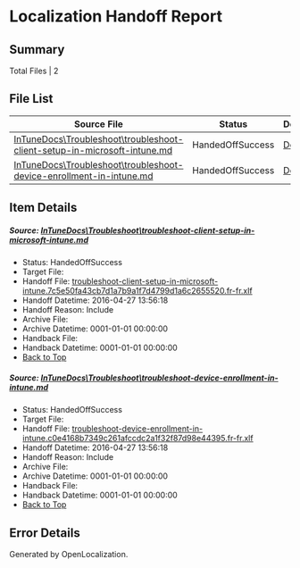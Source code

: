# <a name='report-top'></a> Localization Handoff Report

## Summary
 Total Files | 2

## File List
 Source File | Status | Details 
 ----------- | ------ | ------- 
 [InTuneDocs\Troubleshoot\troubleshoot-client-setup-in-microsoft-intune.md](https://github.com/Microsoft/IntuneDocs-pr/blob/2a0f846ea472c19dd805073d4831139ab15049d7/InTuneDocs/Troubleshoot/troubleshoot-client-setup-in-microsoft-intune.md) | HandedOffSuccess | [Details](#ddd2b87bb9e3151855159934f3f2d25e694dc6521100)
 [InTuneDocs\Troubleshoot\troubleshoot-device-enrollment-in-intune.md](https://github.com/Microsoft/IntuneDocs-pr/blob/2a0f846ea472c19dd805073d4831139ab15049d7/InTuneDocs/Troubleshoot/troubleshoot-device-enrollment-in-intune.md) | HandedOffSuccess | [Details](#1c432f0ec1421b41c51d6e2fca3ca09417a1a3871102)

## Item Details
##### <a name='ddd2b87bb9e3151855159934f3f2d25e694dc6521100'></a> Source: [InTuneDocs\Troubleshoot\troubleshoot-client-setup-in-microsoft-intune.md](https://github.com/Microsoft/IntuneDocs-pr/blob/2a0f846ea472c19dd805073d4831139ab15049d7/InTuneDocs/Troubleshoot/troubleshoot-client-setup-in-microsoft-intune.md)
* Status: HandedOffSuccess
* Target File: 
* Handoff File: [troubleshoot-client-setup-in-microsoft-intune.7c5e50fa43cb7d1a7b9a1f7d4799d1a6c2655520.fr-fr.xlf](https://github.com/Microsoft/EM.handoff/blob/a66b5812a2ee81a844e8244b29dacf37909de6b3/ol-handoff/Microsoft/IntuneDocs-pr.fr-fr/master/troubleshoot-client-setup-in-microsoft-intune.7c5e50fa43cb7d1a7b9a1f7d4799d1a6c2655520.fr-fr.xlf)
* Handoff Datetime: 2016-04-27 13:56:18
* Handoff Reason: Include
* Archive File: 
* Archive Datetime: 0001-01-01 00:00:00
* Handback File: 
* Handback Datetime: 0001-01-01 00:00:00
* [Back to Top](#report-top)

##### <a name='1c432f0ec1421b41c51d6e2fca3ca09417a1a3871102'></a> Source: [InTuneDocs\Troubleshoot\troubleshoot-device-enrollment-in-intune.md](https://github.com/Microsoft/IntuneDocs-pr/blob/2a0f846ea472c19dd805073d4831139ab15049d7/InTuneDocs/Troubleshoot/troubleshoot-device-enrollment-in-intune.md)
* Status: HandedOffSuccess
* Target File: 
* Handoff File: [troubleshoot-device-enrollment-in-intune.c0e4168b7349c261afccdc2a1f32f87d98e44395.fr-fr.xlf](https://github.com/Microsoft/EM.handoff/blob/a66b5812a2ee81a844e8244b29dacf37909de6b3/ol-handoff/Microsoft/IntuneDocs-pr.fr-fr/master/troubleshoot-device-enrollment-in-intune.c0e4168b7349c261afccdc2a1f32f87d98e44395.fr-fr.xlf)
* Handoff Datetime: 2016-04-27 13:56:18
* Handoff Reason: Include
* Archive File: 
* Archive Datetime: 0001-01-01 00:00:00
* Handback File: 
* Handback Datetime: 0001-01-01 00:00:00
* [Back to Top](#report-top)


## Error Details

Generated by OpenLocalization.
